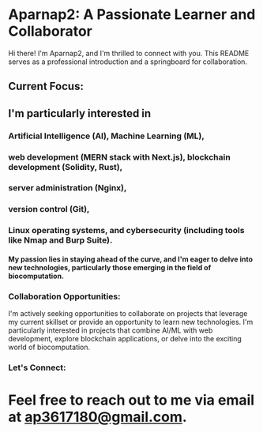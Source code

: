 # Aparnap2: A Passionate Learner and Collaborator
Hi there! I'm Aparnap2, and I'm thrilled to connect with you. This README serves as a professional introduction and a springboard for collaboration.

## Current Focus: 
## I'm particularly interested in

                  
 ### Artificial Intelligence (AI), Machine Learning (ML), 
 ### web development (MERN stack with Next.js), blockchain development (Solidity, Rust),
 ### server administration (Nginx), 
 ### version control (Git),
 ### Linux operating systems, and cybersecurity (including tools like Nmap and Burp Suite).
 
 
 #### My passion lies in staying ahead of the curve, and I'm eager to delve into new technologies, particularly those emerging in the field of biocomputation.
 
### Collaboration Opportunities:

I'm actively seeking opportunities to collaborate on projects that leverage my current skillset or provide an opportunity to learn new technologies. I'm particularly interested in projects that combine AI/ML with web development, explore blockchain applications, or delve into the exciting world of biocomputation.


  ### Let's Connect:

# Feel free to reach out to me via email at ap3617180@gmail.com.
